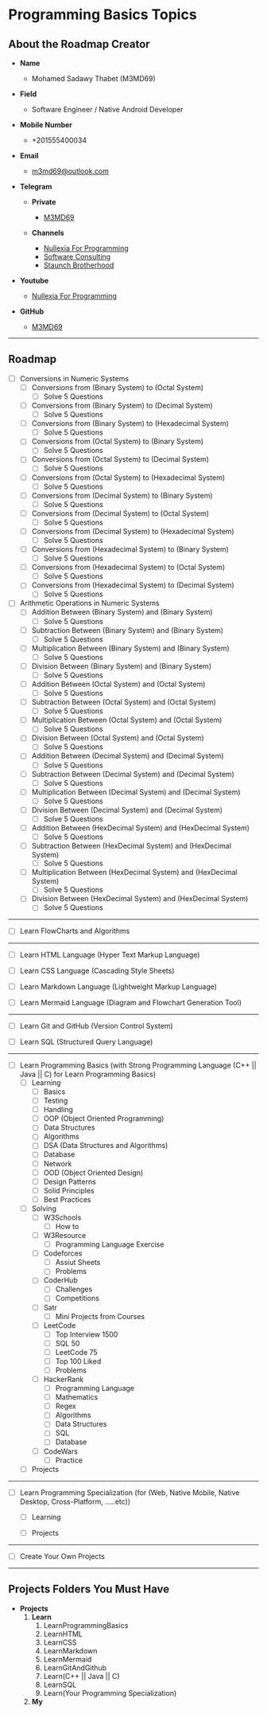 # Programming Basics Topics

## About the Roadmap Creator

- **Name**
    - Mohamed Sadawy Thabet (M3MD69)


- **Field**
    - Software Engineer / Native Android Developer


- **Mobile Number**
    - +201555400034


- **Email**
    - m3md69@outlook.com


- **Telegram**
    - **Private**
        - [M3MD69](https://t.me/m3md69)

    - **Channels**
        - [Nullexia For Programming](https://t.me/nullexia)
        - [Software Consulting](https://t.me/SoftwareConsulting)
        - [Staunch Brotherhood](https://t.me/StaunchBrotherhoodChannel)


- **Youtube**
    - [Nullexia For Programming](https://www.youtube.com/@NULLEXIA)


- **GitHub**
    - [M3MD69](https://github.com/M3MD69)

---

## Roadmap

- [ ] Conversions in Numeric Systems
    - [ ] Conversions from (Binary System) to (Octal System)
        - [ ] Solve 5 Questions
    - [ ] Conversions from (Binary System) to (Decimal System)
        - [ ] Solve 5 Questions
    - [ ] Conversions from (Binary System) to (Hexadecimal System)
        - [ ] Solve 5 Questions

    - [ ] Conversions from (Octal System) to (Binary System)
        - [ ] Solve 5 Questions
    - [ ] Conversions from (Octal System) to (Decimal System)
        - [ ] Solve 5 Questions
    - [ ] Conversions from (Octal System) to (Hexadecimal System)
        - [ ] Solve 5 Questions

    - [ ] Conversions from (Decimal System) to (Binary System)
        - [ ] Solve 5 Questions
    - [ ] Conversions from (Decimal System) to (Octal System)
        - [ ] Solve 5 Questions
    - [ ] Conversions from (Decimal System) to (Hexadecimal System)
        - [ ] Solve 5 Questions

    - [ ] Conversions from (Hexadecimal System) to (Binary System)
        - [ ] Solve 5 Questions
    - [ ] Conversions from (Hexadecimal System) to (Octal System)
        - [ ] Solve 5 Questions
    - [ ] Conversions from (Hexadecimal System) to (Decimal System)
        - [ ] Solve 5 Questions

- [ ] Arithmetic Operations in Numeric Systems
    - [ ] Addition Between (Binary System) and (Binary System)
        - [ ] Solve 5 Questions
    - [ ] Subtraction Between (Binary System) and (Binary System)
        - [ ] Solve 5 Questions
    - [ ] Multiplication Between (Binary System) and (Binary System)
        - [ ] Solve 5 Questions
    - [ ] Division Between (Binary System) and (Binary System)
        - [ ] Solve 5 Questions

    - [ ] Addition Between (Octal System) and (Octal System)
        - [ ] Solve 5 Questions
    - [ ] Subtraction Between (Octal System) and (Octal System)
        - [ ] Solve 5 Questions
    - [ ] Multiplication Between (Octal System) and (Octal System)
        - [ ] Solve 5 Questions
    - [ ] Division Between (Octal System) and (Octal System)
        - [ ] Solve 5 Questions

    - [ ] Addition Between (Decimal System) and (Decimal System)
        - [ ] Solve 5 Questions
    - [ ] Subtraction Between (Decimal System) and (Decimal System)
        - [ ] Solve 5 Questions
    - [ ] Multiplication Between (Decimal System) and (Decimal System)
        - [ ] Solve 5 Questions
    - [ ] Division Between (Decimal System) and (Decimal System)
        - [ ] Solve 5 Questions

    - [ ] Addition Between (HexDecimal System) and (HexDecimal System)
        - [ ] Solve 5 Questions
    - [ ] Subtraction Between (HexDecimal System) and (HexDecimal System)
        - [ ] Solve 5 Questions
    - [ ] Multiplication Between (HexDecimal System) and (HexDecimal System)
        - [ ] Solve 5 Questions
    - [ ] Division Between (HexDecimal System) and (HexDecimal System)
        - [ ] Solve 5 Questions

---

- [ ] Learn FlowCharts and Algorithms

---

- [ ] Learn HTML Language (Hyper Text Markup Language)


- [ ] Learn CSS Language (Cascading Style Sheets)


- [ ] Learn Markdown Language (Lightweight Markup Language)


- [ ] Learn Mermaid Language (Diagram and Flowchart Generation Tool)

---

- [ ] Learn Git and GitHub (Version Control System)

- [ ] Learn SQL (Structured Query Language)

---

- [ ] Learn Programming Basics (with Strong Programming Language (C++ || Java || C) for Learn Programming Basics)
    - [ ] Learning
        - [ ] Basics
        - [ ] Testing
        - [ ] Handling
        - [ ] OOP (Object Oriented Programming)
        - [ ] Data Structures
        - [ ] Algorithms
        - [ ] DSA (Data Structures and Algorithms)
        - [ ] Database
        - [ ] Network
        - [ ] OOD (Object Oriented Design)
        - [ ] Design Patterns
        - [ ] Solid Principles
        - [ ] Best Practices

    - [ ] Solving
        * [ ] W3Schools
            * [ ] How to

        * [ ] W3Resource
            * [ ] Programming Language Exercise

        - [ ] Codeforces
            * [ ] Assiut Sheets

            - [ ] Problems

        * [ ] CoderHub
            * [ ] Challenges
            * [ ] Competitions

        * [ ] Satr
            * [ ] Mini Projects from Courses

        - [ ] LeetCode
            * [ ] Top Interview 1500

            - [ ] SQL 50
            - [ ] LeetCode 75
            - [ ] Top 100 Liked
            - [ ] Problems

        - [ ] HackerRank
            - [ ] Programming Language
            - [ ] Mathematics
            - [ ] Regex
            - [ ] Algorithms
            - [ ] Data Structures
            - [ ] SQL
            - [ ] Database
        - [ ] CodeWars
            - [ ] Practice

    - [ ] Projects

---

- [ ] Learn Programming Specialization (for (Web, Native Mobile, Native Desktop, Cross-Platform, .....etc))
    - [ ] Learning

    - [ ] Projects

---

- [ ] Create Your Own Projects

---

## Projects Folders You Must Have

- **Projects**
    1. **Learn**
        1. LearnProgrammingBasics
        2. LearnHTML
        3. LearnCSS
        4. LearnMarkdown
        5. LearnMermaid
        6. LearnGitAndGithub
        7. Learn(C++ || Java || C)
        8. LearnSQL
        9. Learn(Your Programming Specialization)
    2. **My**